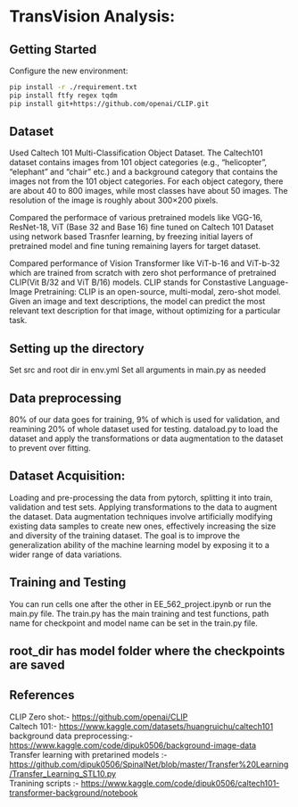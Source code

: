# TransVision Analysis:
## Getting Started 
Configure the new environment:

```sh
pip install -r ./requirement.txt
pip install ftfy regex tqdm
pip install git+https://github.com/openai/CLIP.git
```

## Dataset 
Used Caltech 101 Multi-Classification Object Dataset. The Caltech101 dataset contains images from 101 object categories (e.g., “helicopter”, “elephant” and “chair” etc.) and a background category that contains the images not from the 101 object categories. For each object category, there are about 40 to 800 images, while most classes have about 50 images. The resolution of the image is roughly about 300×200 pixels.

Compared the performace of various pretrained models like VGG-16, ResNet-18, ViT (Base 32 and Base 16) fine tuned on Caltech 101 Dataset using network based Trasnfer learning, by freezing initial layers of pretrained model and fine tuning remaining layers for target dataset. 

Compared performance of Vision Transformer like ViT-b-16 and ViT-b-32 which are trained from scratch with zero shot performance of pretrained CLIP(Vit B/32 and ViT B/16) models. CLIP stands for Constastive Language-Image Pretraining: CLIP is an open-source, multi-modal, zero-shot model. Given an image and text descriptions, the model can predict the most relevant text description for that image, without optimizing for a particular task.

## Setting up the directory
Set src and root dir in env.yml
Set all arguments in main.py as needed
## Data preprocessing
80% of our data goes for training, 9%  of which is used for validation, and reamining 20% of whole dataset used for testing. dataload.py to load the dataset and apply the transformations or data augmentation to the dataset to prevent over fitting. 

## Dataset Acquisition: 
Loading and pre-processing the data from pytorch, splitting it into train, validation and test sets. Applying transformations to the data to augment the dataset. Data augmentation techniques involve artificially modifying existing data samples to create new ones, effectively increasing the size and diversity of the training dataset. The goal is to improve the generalization ability of the machine learning model by exposing it to a wider range of data variations.

## Training and Testing
You can run cells one after the other in EE_562_project.ipynb or run the main.py file. The
train.py has the main training and test functions, path name for checkpoint and model name can be set in the train.py file.

## root_dir has model folder where the checkpoints are saved

## References
CLIP Zero shot:- https://github.com/openai/CLIP   
Caltech 101:- https://www.kaggle.com/datasets/huangruichu/caltech101   
background data preprocessing:- https://www.kaggle.com/code/dipuk0506/background-image-data   
Transfer learning with pretarined models :- https://github.com/dipuk0506/SpinalNet/blob/master/Transfer%20Learning/Transfer_Learning_STL10.py   
Tranining scripts :- https://www.kaggle.com/code/dipuk0506/caltech101-transformer-background/notebook   
